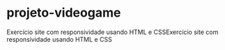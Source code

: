 # projeto-videogame
Exercício site com responsividade usando HTML e CSSExercício site com responsividade usando HTML e CSS
